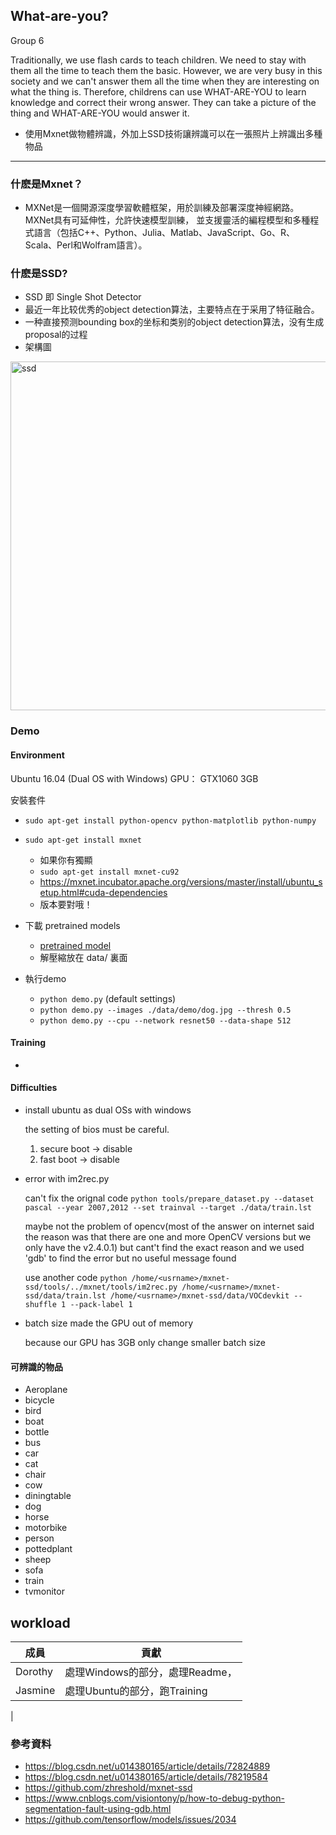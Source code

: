 ## What-are-you?
Group 6

Traditionally, we use flash cards to teach children. We need to stay with them all the time to teach them the basic. However, we are very busy in this society and we can't answer them all the time when they are interesting on what the thing is.
Therefore, childrens can use WHAT-ARE-YOU to learn knowledge and correct their wrong answer. They can take a picture of the thing and WHAT-ARE-YOU would answer it.


+ 使用Mxnet做物體辨識，外加上SSD技術讓辨識可以在一張照片上辨識出多種物品
---
### 什麽是Mxnet？
+ MXNet是一個開源深度學習軟體框架，用於訓練及部署深度神經網路。MXNet具有可延伸性，允許快速模型訓練，
並支援靈活的編程模型和多種程式語言（包括C++、Python、Julia、Matlab、JavaScript、Go、R、Scala、Perl和Wolfram語言）。

### 什麽是SSD?
+ SSD 即 Single Shot Detector
+ 最近一年比较优秀的object detection算法，主要特点在于采用了特征融合。
+ 一种直接预测bounding box的坐标和类别的object detection算法，没有生成proposal的过程
+ 架構圖
<img width="558" alt="ssd" src="https://user-images.githubusercontent.com/35098279/59819988-c4d3cd00-935c-11e9-90a0-b9a67f18e9fc.PNG">

### Demo 
#### Environment
Ubuntu 16.04 (Dual OS with Windows)
GPU： GTX1060 3GB




安裝套件
+ `sudo apt-get install python-opencv python-matplotlib python-numpy`
+ `sudo apt-get install mxnet`
  + 如果你有獨顯
  + `sudo apt-get install mxnet-cu92`
  + https://mxnet.incubator.apache.org/versions/master/install/ubuntu_setup.html#cuda-dependencies
  + 版本要對哦！

+ 下載 pretrained models
  + <a href=https://github.com/zhreshold/mxnet-ssd/releases/download/v0.6/resnet50_ssd_512_voc0712_trainval.zip>pretrained model</a>
  + 解壓縮放在 data/ 裏面
  
+ 執行demo 
  + `python demo.py` (default settings)
  + `python demo.py --images ./data/demo/dog.jpg --thresh 0.5`
  + `python demo.py --cpu --network resnet50 --data-shape 512`

#### Training
+ 

#### Difficulties
+ install ubuntu as dual OSs with windows

  the setting of bios must be careful.
  1)  secure boot -> disable
  2)  fast boot -> disable
+ error with im2rec.py

  can't fix the orignal code `python tools/prepare_dataset.py --dataset pascal --year 2007,2012 --set trainval --target ./data/train.lst`
  
  maybe not the problem of opencv(most of the answer on internet said the reason was that there are one and more OpenCV versions but we only have the v2.4.0.1) but cant't find the exact reason and we used 'gdb' to find the error but no useful message found
  
  use another code `python /home/<usrname>/mxnet-ssd/tools/../mxnet/tools/im2rec.py /home/<usrname>/mxnet-ssd/data/train.lst /home/<usrname>/mxnet-ssd/data/VOCdevkit --shuffle 1 --pack-label 1`
+ batch size made the GPU out of memory

  because our GPU has 3GB only
  change smaller batch size


#### 可辨識的物品
+ Aeroplane
+ bicycle
+ bird
+ boat
+ bottle
+ bus
+ car
+ cat
+ chair
+ cow
+ diningtable
+ dog
+ horse
+ motorbike
+ person
+ pottedplant
+ sheep
+ sofa
+ train 
+ tvmonitor

## workload
|成員| 貢獻 |
| --------| -------- |
| Dorothy |處理Windows的部分，處理Readme，|
| Jasmine |處理Ubuntu的部分，跑Training|
|

### 參考資料
+ https://blog.csdn.net/u014380165/article/details/72824889
+ https://blog.csdn.net/u014380165/article/details/78219584
+ https://github.com/zhreshold/mxnet-ssd
+ https://www.cnblogs.com/visiontony/p/how-to-debug-python-segmentation-fault-using-gdb.html
+ https://github.com/tensorflow/models/issues/2034
